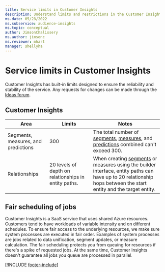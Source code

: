 ```yaml
---
title: Service limits in Customer Insights
description: Understand limits and restrictions in the Customer Insights SaaS service.
ms.date: 05/28/2022
ms.subservice: audience-insights 
ms.topic: conceptual
author: JimsonChalissery
ms.author: jimsonc
ms.reviewer: mhart
manager: shellyha
---
```


# Service limits in Customer Insights

 Customer Insights has built-in limits designed to ensure the reliability and stability of the service. Any requests for changes can be made through the [Ideas forum](https://go.microsoft.com/fwlink/?linkid=2074172).

## Customer Insights

| Area  | Limits  | Notes |
|-------------|---------------------------------------------------------------------|---------------------------------------------------------------------|
| Segments, measures, and predictions | 300  | The total number of [segments](segments.md), [measures](measures.md), and [predictions](predictions.md) combined can't exceed 300.  |
| Relationships | 20 levels of depth on relationships in entity paths. | When creating [segments](segments.md) or [measures](measures.md) using the builder interface, entity paths can have up to 20 relationship hops between the start entity and the target entity.  |

## Fair scheduling of jobs

Customer Insights is a SaaS service that uses shared Azure resources. Customers tend to have workloads of variable intensity and on different schedules. To ensure fair access to the underlying resources, we make sure system processes are executed in fair order. Examples of system processes are jobs related to data unification, segment updates, or measure calculation. The fair scheduling protects you from queuing for resources if there's a spike of requested jobs. At the same time, Customer Insights doesn't guarantee all jobs you queue are processed in parallel.

[!INCLUDE [footer-include](includes/footer-banner.md)]
